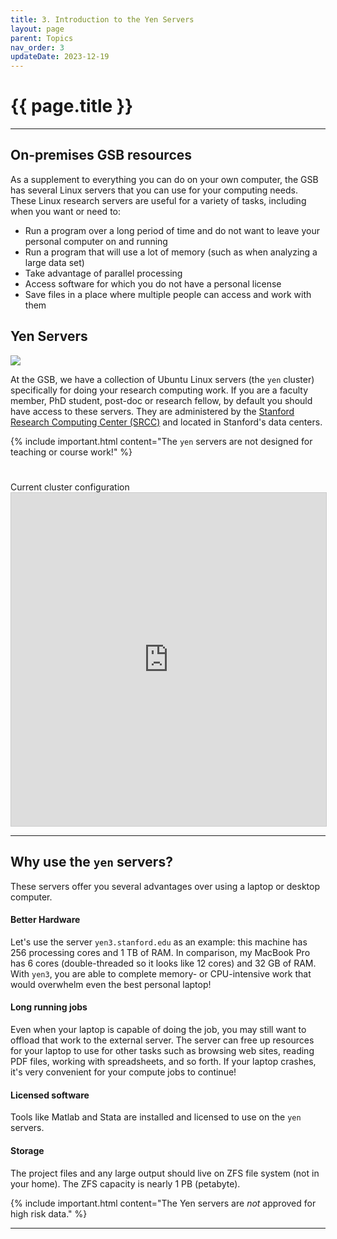 ```yaml
---
title: 3. Introduction to the Yen Servers
layout: page 
parent: Topics 
nav_order: 3
updateDate: 2023-12-19
---
```

# {{ page.title }}
---

## On-premises GSB resources

As a supplement to everything you can do on your own computer, the GSB has several Linux servers that you can use 
for your computing needs. These Linux research servers are useful for a variety of tasks, including when you want or need to:

- Run a program over a long period of time and do not want to leave your personal computer on and running
- Run a program that will use a lot of memory (such as when analyzing a large data set)
- Take advantage of parallel processing
- Access software for which you do not have a personal license
- Save files in a place where multiple people can access and work with them

## Yen Servers

![](/intro-to-yens.github.io/assets/images/yens.png)

At the GSB, we have a collection of Ubuntu Linux servers (the `yen` cluster) specifically for doing your research computing work. 
 If you are a faculty member, PhD student, post-doc or research fellow, by default you should have access to these servers. 
 They are administered by the <a href="https://srcc.stanford.edu" target="_blank">Stanford Research Computing Center (SRCC)</a> and located in Stanford's data centers.

{% include important.html content="The `yen` servers are not designed for teaching or course work!" %}

<div class="row">
    <div class="col-lg-12">
      <H1> </H1>
    </div>
  </div>
  <div class="row">
    <div class="col-lg-12">
     <div class="fontAwesomeStyle"><i class="fas fa-tachometer-alt"></i> Current cluster configuration</div>
<iframe class="airtable-embed" src="https://airtable.com/embed/shr0XAunXoKz62Zgl?backgroundColor=purple" frameborder="0" onmousewheel="" width="100%" height="533" style="background: transparent; border: 1px solid #ccc;"></iframe>
    </div>
    <div class="col col-md-2"></div>
  </div>

---
## Why use the `yen` servers?

These servers offer you several advantages over using a laptop or desktop computer.

#### Better Hardware

Let's use the server `yen3.stanford.edu` as an example: this machine has 256 processing cores and 1 TB of RAM. 
In comparison, my MacBook Pro has 6 cores (double-threaded so it looks like 12 cores) and 32 GB of RAM. With `yen3`, you are able to complete memory- or CPU-intensive work that would overwhelm even the best personal laptop!

#### Long running jobs

Even when your laptop is capable of doing the job, you may still want to offload that work to the external server. 
The server can free up resources for your laptop to use for other tasks such as browsing web sites, reading PDF files, 
working with spreadsheets, and so forth. If your laptop crashes, it's very convenient for your compute jobs to continue!

#### Licensed software

Tools like Matlab and Stata are installed and licensed to use on the `yen` servers.


#### Storage

The project files and any large output should live on ZFS file system (not in your home). The ZFS capacity is nearly 1 PB (petabyte).

{% include important.html content="The Yen servers are *not* approved for high risk data." %}

---
